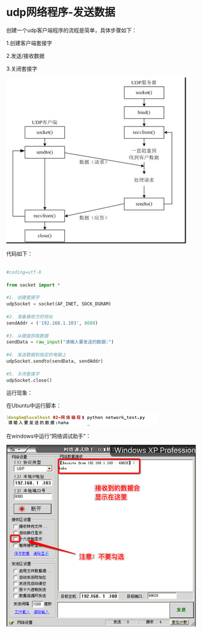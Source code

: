 # udp网络程序-发送数据

创建一个udp客户端程序的流程是简单，具体步骤如下：

1.创建客户端套接字

2.发送/接收数据

3.关闭套接字

![](/assets/02-就业班-02-1.jpg)

代码如下：

```python

#coding=utf-8

from socket import *

#1. 创建套接字
udpSocket = socket(AF_INET, SOCK_DGRAM)

#2. 准备接收方的地址
sendAddr = ('192.168.1.103', 8080)

#3. 从键盘获取数据
sendData = raw_input("请输入要发送的数据:")

#4. 发送数据到指定的电脑上
udpSocket.sendto(sendData, sendAddr)

#5. 关闭套接字
udpSocket.close()

```

运行现象：

在Ubuntu中运行脚本：

![](/assets/02-就业班-02-2.png)

在windows中运行“网络调试助手”：

![](/assets/02-就业班-02-3.png)